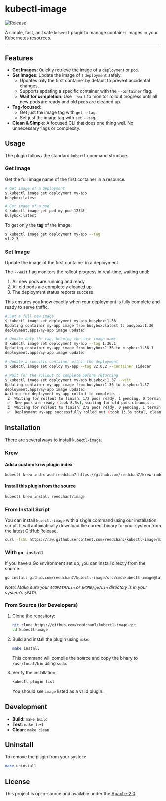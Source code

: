 # kubectl-image

[![Release](https://github.com/reedchan7/kubectl-image/actions/workflows/release.yaml/badge.svg)](https://github.com/reedchan7/kubectl-image/actions/workflows/release.yaml)

A simple, fast, and safe `kubectl` plugin to manage container images in your Kubernetes resources.

---

## Features

-   **Get Images**: Quickly retrieve the image of a `deployment` or `pod`.
-   **Set Images**: Update the image of a `deployment` safely.
    -   Updates only the first container by default to prevent accidental changes.
    -   Supports updating a specific container with the `--container` flag.
    -   **Wait for completion**: Use `--wait` to monitor rollout progress until all new pods are ready and old pods are cleaned up.
-   **Tag-focused**:
    -   Get just the image tag with `get --tag`.
    -   Set just the image tag with `set --tag`.
-   **Clean & Simple**: A focused CLI that does one thing well. No unnecessary flags or complexity.

## Usage

The plugin follows the standard `kubectl` command structure.

### Get Image

Get the full image name of the first container in a resource.

```sh
# Get image of a deployment
$ kubectl image get deployment my-app
busybox:latest

# Get image of a pod
$ kubectl image get pod my-pod-12345
busybox:latest
```

To get only the **tag** of the image:

```sh
$ kubectl image get deployment my-app --tag
v1.2.3
```

### Set Image

Update the image of the first container in a deployment.

The `--wait` flag monitors the rollout progress in real-time, waiting until:
1. All new pods are running and ready
2. All old pods are completely cleaned up
3. The deployment status reports success

This ensures you know exactly when your deployment is fully complete and ready to serve traffic.

```sh
# Set a full new image
$ kubectl image set deployment my-app busybox:1.36
Updating container my-app image from busybox:latest to busybox:1.36
deployment.apps/my-app image updated

# Update only the tag, keeping the base image name
$ kubectl image set deployment my-app --tag 1.36.1
Updating container my-app image from busybox:1.36 to busybox:1.36.1
deployment.apps/my-app image updated

# Update a specific container within the deployment
$ kubectl image set deploy my-app --tag v2.0.2 --container sidecar

# Wait for the rollout to complete before returning
$ kubectl image set deployment my-app busybox:1.37 --wait
Updating container my-app image from busybox:1.36 to busybox:1.37
deployment.apps/my-app image updated
Waiting for deployment my-app rollout to complete...
 ⏳  Waiting for rollout to finish: 1/2 pods ready, 1 pending, 0 terminating
 ✅  New pods are ready (took 8.5s), waiting for old pods cleanup...
 ⏳  Waiting for rollout to finish: 2/2 pods ready, 0 pending, 1 terminating
 ✅  Deployment my-app successfully rolled out (took 12.3s total, cleanup 3.8s)
```

## Installation

There are several ways to install `kubectl-image`.

### Krew

#### Add a custom krew plugin index

```bash
kubectl krew index add reedchan7 https://github.com/reedchan7/krew-index.git
```

#### Install this plugin from the source

```bash
kubectl krew install reedchan7/image
```

### From Install Script

You can install `kubectl-image` with a single command using our installation script. It will automatically download the correct binary for your system from the latest GitHub Release.

```sh
curl -fsSL https://raw.githubusercontent.com/reedchan7/kubectl-image/main/install.sh | sh
```

### With `go install`

If you have a Go environment set up, you can install directly from the source:
```sh
go install github.com/reedchan7/kubectl-image/src/cmd/kubectl-image@latest
```
*Note: Make sure your `$GOPATH/bin` or `$HOME/go/bin` directory is in your system's `$PATH`.*

### From Source (for Developers)

1.  Clone the repository:
    ```sh
    git clone https://github.com/reedchan7/kubectl-image.git
    cd kubectl-image
    ```

2.  Build and install the plugin using `make`:
    ```sh
    make install
    ```
    This command will compile the source and copy the binary to `/usr/local/bin` using `sudo`.

3.  Verify the installation:
    ```sh
    kubectl plugin list
    ```
    You should see `image` listed as a valid plugin.

## Development

-   **Build**: `make build`
-   **Test**: `make test`
-   **Clean**: `make clean`

## Uninstall

To remove the plugin from your system:

```sh
make uninstall
```

## License

This project is open-source and available under the [Apache-2.0](LICENSE).
